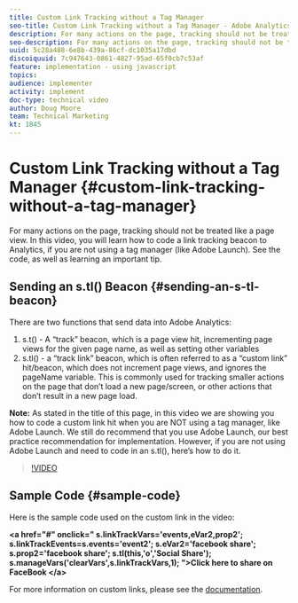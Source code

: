```yaml
---
title: Custom Link Tracking without a Tag Manager
seo-title: Custom Link Tracking without a Tag Manager - Adobe Analytics
description: For many actions on the page, tracking should not be treated like a page view. In this video, you will learn how to code a link tracking beacon to Analytics, if you are not using a tag manager (like Adobe Launch). See the code, as well as learning an important tip.
seo-description: For many actions on the page, tracking should not be treated like a page view. In this video, you will learn how to code a link tracking beacon to Analytics, if you are not using a tag manager (like Adobe Launch). See the code, as well as learning an important tip. - Adobe Analytics
uuid: 5c28a488-6e8b-439a-86cf-dc1035a17dbd
discoiquuid: 7c947643-0861-4827-95ad-65f0cb7c53af
feature: implementation - using javascript
topics: 
audience: implementer
activity: implement
doc-type: technical video
author: Doug Moore
team: Technical Marketing
kt: 1845
---
```


# Custom Link Tracking without a Tag Manager {#custom-link-tracking-without-a-tag-manager}

For many actions on the page, tracking should not be treated like a page view. In this video, you will learn how to code a link tracking beacon to Analytics, if you are not using a tag manager (like Adobe Launch). See the code, as well as learning an important tip.

## Sending an s.tl() Beacon {#sending-an-s-tl-beacon}

There are two functions that send data into Adobe Analytics:

1. s.t() - A “track” beacon, which is a page view hit, incrementing page views for the given page name, as well as setting other variables
1. s.tl() - a “track link” beacon, which is often referred to as a “custom link” hit/beacon, which does not increment page views, and ignores the pageName variable. This is commonly used for tracking smaller actions on the page that don’t load a new page/screen, or other actions that don’t result in a new page load.

**Note:** As stated in the title of this page, in this video we are showing you how to code a custom link hit when you are NOT using a tag manager, like Adobe Launch. We still do recommend that you use Adobe Launch, our best practice recommendation for implementation. However, if you are not using Adobe Launch and need to code in an s.tl(), here’s how to do it.

>[!VIDEO](https://video.tv.adobe.com/v/25832/?quality=12)

## Sample Code {#sample-code}

Here is the sample code used on the custom link in the video:

**&lt;a href="#" onclick="
    s.linkTrackVars='events,eVar2,prop2';
    s.linkTrackEvents=s.events='event2';
    s.eVar2='facebook share';
    s.prop2='facebook share';
    s.tl(this,'o','Social Share');
    s.manageVars('clearVars',s.linkTrackVars,1);
"&gt;Click here to share on FaceBook
&lt;/a&gt;**

For more information on custom links, please see the [documentation](https://marketing.adobe.com/resources/help/en_US/sc/implement/function_tl.html).